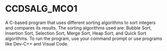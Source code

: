 # CCDSALG_MCO1

A C-based program that uses different sorting algorithms to sort integers and compares its results. The sorting algorithms used are: Bubble Sort, Insertion Sort, Selection Sort, Merge Sort, Heap Sort, and Quick Sort algorithms. To run the program, use your command prompt or use programs like Dev-C++ and Visual Code.
